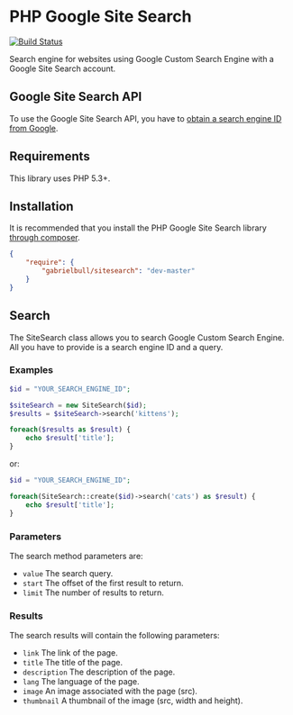 PHP Google Site Search
======================

[![Build Status](https://secure.travis-ci.org/gabrielbull/php-sitesearch.png?branch=master)](http://travis-ci.org/gabrielbull/php-sitesearch)

Search engine for websites using Google Custom Search Engine with a Google Site Search account.

## Google Site Search API

To use the Google Site Search API, you have to [obtain a search engine ID from Google](https://www.google.com/cse/).


## Requirements

This library uses PHP 5.3+.

## Installation

It is recommended that you install the PHP Google Site Search library [through composer](http://getcomposer.org).

```JSON
{
    "require": {
        "gabrielbull/sitesearch": "dev-master"
    }
}
```

## Search

The SiteSearch class allows you to search Google Custom Search Engine. All you have to provide is a search engine ID and a query.

### Examples

```php
$id = "YOUR_SEARCH_ENGINE_ID";

$siteSearch = new SiteSearch($id);
$results = $siteSearch->search('kittens');

foreach($results as $result) {
    echo $result['title'];
}
```

or:

```php
$id = "YOUR_SEARCH_ENGINE_ID";

foreach(SiteSearch::create($id)->search('cats') as $result) {
    echo $result['title'];
}
```

### Parameters

The search method parameters are:

 * `value` The search query.
 * `start` The offset of the first result to return.
 * `limit` The number of results to return.

### Results

The search results will contain the following parameters:

 * `link` The link of the page.
 * `title` The title of the page.
 * `description` The description of the page.
 * `lang` The language of the page.
 * `image` An image associated with the page (src).
 * `thumbnail` A thumbnail of the image (src, width and height).

